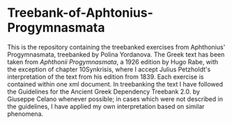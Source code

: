 # Treebank-of-Aphtonius-Progymnasmata
This is the repository containing the treebanked exercises from Aphthonius' Progymnasmata, treebanked by Polina Yordanova. The Greek text has been taken from *Aphthonii Progymnasmata*, a 1926 edition by Hugo Rabe, with the exception of chapter 10Synkrisis, where I accept Julius Petzholdt's interpretation of the text from his edition from 1839. Each exercise is contained within one xml document. In treebanking the text I have followed the Guidelines for the Ancient Greek Dependency Treebank 2.0. by Giuseppe Celano whenever possible; in cases which were not described in the guidelines, I have applied my own interpretation based on similar phenomena.
